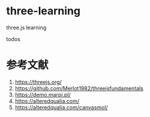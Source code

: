 # three-learning
three.js learning 



todos



# 参考文献
1. https://threejs.org/
2. https://github.com/Merlot1982/threejsfundamentals
3. https://demo.marpi.pl/
4. https://alteredqualia.com/
5. https://alteredqualia.com/canvasmol/